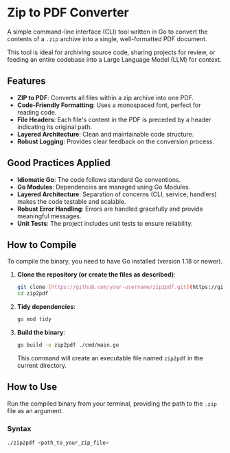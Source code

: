 # Zip to PDF Converter

A simple command-line interface (CLI) tool written in Go to convert the contents of a `.zip` archive into a single, well-formatted PDF document.

This tool is ideal for archiving source code, sharing projects for review, or feeding an entire codebase into a Large Language Model (LLM) for context.

## Features

-   **ZIP to PDF**: Converts all files within a zip archive into one PDF.
-   **Code-Friendly Formatting**: Uses a monospaced font, perfect for reading code.
-   **File Headers**: Each file's content in the PDF is preceded by a header indicating its original path.
-   **Layered Architecture**: Clean and maintainable code structure.
-   **Robust Logging**: Provides clear feedback on the conversion process.

## Good Practices Applied

-   **Idiomatic Go**: The code follows standard Go conventions.
-   **Go Modules**: Dependencies are managed using Go Modules.
-   **Layered Architecture**: Separation of concerns (CLI, service, handlers) makes the code testable and scalable.
-   **Robust Error Handling**: Errors are handled gracefully and provide meaningful messages.
-   **Unit Tests**: The project includes unit tests to ensure reliability.

## How to Compile

To compile the binary, you need to have Go installed (version 1.18 or newer).

1.  **Clone the repository (or create the files as described)**:
    ```bash
    git clone [https://github.com/your-username/zip2pdf.git](https://github.com/your-username/zip2pdf.git)
    cd zip2pdf
    ```

2.  **Tidy dependencies**:
    ```bash
    go mod tidy
    ```

3.  **Build the binary**:
    ```bash
    go build -o zip2pdf ./cmd/main.go
    ```
    This command will create an executable file named `zip2pdf` in the current directory.

## How to Use

Run the compiled binary from your terminal, providing the path to the `.zip` file as an argument.

### Syntax

```bash
./zip2pdf <path_to_your_zip_file>